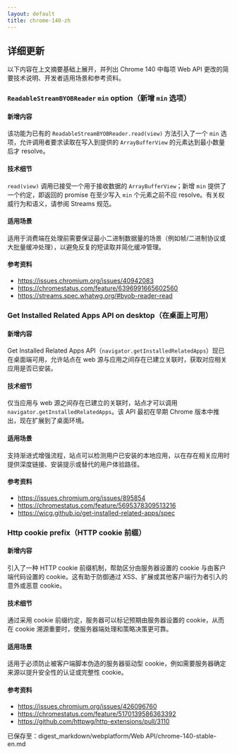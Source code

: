 ```yaml
---
layout: default
title: chrome-140-zh
---
```


## 详细更新

以下内容在上文摘要基础上展开，并列出 Chrome 140 中每项 Web API 更改的简要技术说明、开发者适用场景和参考资料。

### `ReadableStreamBYOBReader` `min` option（新增 `min` 选项）

#### 新增内容
该功能为已有的 `ReadableStreamBYOBReader.read(view)` 方法引入了一个 `min` 选项，允许调用者要求读取在写入到提供的 `ArrayBufferView` 的元素达到最小数量后才 resolve。

#### 技术细节
`read(view)` 调用已接受一个用于接收数据的 `ArrayBufferView`；新增 `min` 提供了一个约定，即返回的 promise 在至少写入 `min` 个元素之前不应 resolve。有关权威行为和语义，请参阅 Streams 规范。

#### 适用场景
适用于消费端在处理前需要保证最小二进制数据量的场景（例如帧/二进制协议或大批量缓冲处理），以避免反复的短读取并简化缓冲管理。

#### 参考资料
- https://issues.chromium.org/issues/40942083
- https://chromestatus.com/feature/6396991665602560
- https://streams.spec.whatwg.org/#byob-reader-read

### Get Installed Related Apps API on desktop（在桌面上可用）

#### 新增内容
Get Installed Related Apps API（`navigator.getInstalledRelatedApps`）现已在桌面端可用，允许站点在 web 源与应用之间存在已建立关联时，获取对应相关应用是否已安装。

#### 技术细节
仅当应用与 web 源之间存在已建立的关联时，站点才可以调用 `navigator.getInstalledRelatedApps`。该 API 最初在早期 Chrome 版本中推出，现在扩展到了桌面环境。

#### 适用场景
支持渐进式增强流程，站点可以检测用户已安装的本地应用，以在存在相关应用时提供深度链接、安装提示或替代的用户体验路径。

#### 参考资料
- https://issues.chromium.org/issues/895854
- https://chromestatus.com/feature/5695378309513216
- https://wicg.github.io/get-installed-related-apps/spec

### Http cookie prefix（HTTP cookie 前缀）

#### 新增内容
引入了一种 HTTP cookie 前缀机制，帮助区分由服务器设置的 cookie 与由客户端代码设置的 cookie。这有助于防御通过 XSS、扩展或其他客户端行为者引入的意外或恶意 cookie。

#### 技术细节
通过采用 cookie 前缀约定，服务器可以标记预期由服务器设置的 cookie，从而在 cookie 溯源重要时，使服务器端处理和策略决策更可靠。

#### 适用场景
适用于必须防止被客户端脚本伪造的服务器驱动型 cookie，例如需要服务器确定来源以提升安全性的认证或完整性 cookie。

#### 参考资料
- https://issues.chromium.org/issues/426096760
- https://chromestatus.com/feature/5170139586363392
- https://github.com/httpwg/http-extensions/pull/3110

已保存至：digest_markdown/webplatform/Web API/chrome-140-stable-en.md
